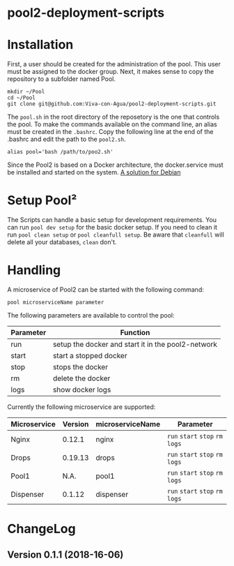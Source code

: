# pool2-deployment-scripts

Installation
============

First, a user should be created for the administration of the pool. This user must be assigned to the docker group.
Next, it makes sense to copy the repository to a subfolder named Pool.

```
mkdir ~/Pool
cd ~/Pool
git clone git@github.com:Viva-con-Agua/pool2-deployment-scripts.git
```
The `pool.sh` in the root directory of the reposetory is the one that controls the pool.
To make the commands available on the command line, an alias must be created in the `.bashrc`.
Copy the following line at the end of the .bashrc and edit the path to the `pool2.sh`.

```
alias pool='bash /path/to/poo2.sh'
```

Since the Pool2 is based on a Docker architecture, the docker.service must be installed and started on the system. [A solution for Debian](https://docs.docker.com/engine/installation/linux/docker-ce/debian/)

Setup Pool²
===========

The Scripts can handle a basic setup for development requirements. You can run `pool dev setup` for the basic docker setup.
If you need to clean it run `pool clean setup` or `pool cleanfull setup`. Be aware that `cleanfull` will delete all your databases, `clean` don't.



Handling
========

A microservice of Pool2 can be started with the following command:
```
pool microserviceName parameter
```
The following parameters are available to control the pool:

Parameter | Function
--- | ---
run | setup the docker and start it in the pool2-network
start | start a stopped docker
stop | stops the docker
rm | delete the docker
logs | show docker logs


Currently the following microservice are supported:

Microservice | Version | microserviceName | Parameter
--- | --- | --- | ---
Nginx | 0.12.1 | nginx | `run` `start` `stop` `rm` `logs`
Drops | 0.19.13 | drops | `run` `start` `stop` `rm` `logs`
Pool1 | N.A. 	| pool1 | `run` `start` `stop` `rm` `logs`
Dispenser | 0.1.12 | dispenser | `run` `start` `stop` `rm` `logs`

ChangeLog
=========

## Version 0.1.1 (2018-16-06)

